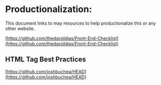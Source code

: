 # Productionalization:

This document links to may resources to help productionalize this or any other website.

[https://github.com/thedaviddias/Front-End-Checklist](https://github.com/thedaviddias/Front-End-Checklist)

## HTML <head> Tag Best Practices

[https://github.com/joshbuchea/HEAD](https://github.com/joshbuchea/HEAD)
